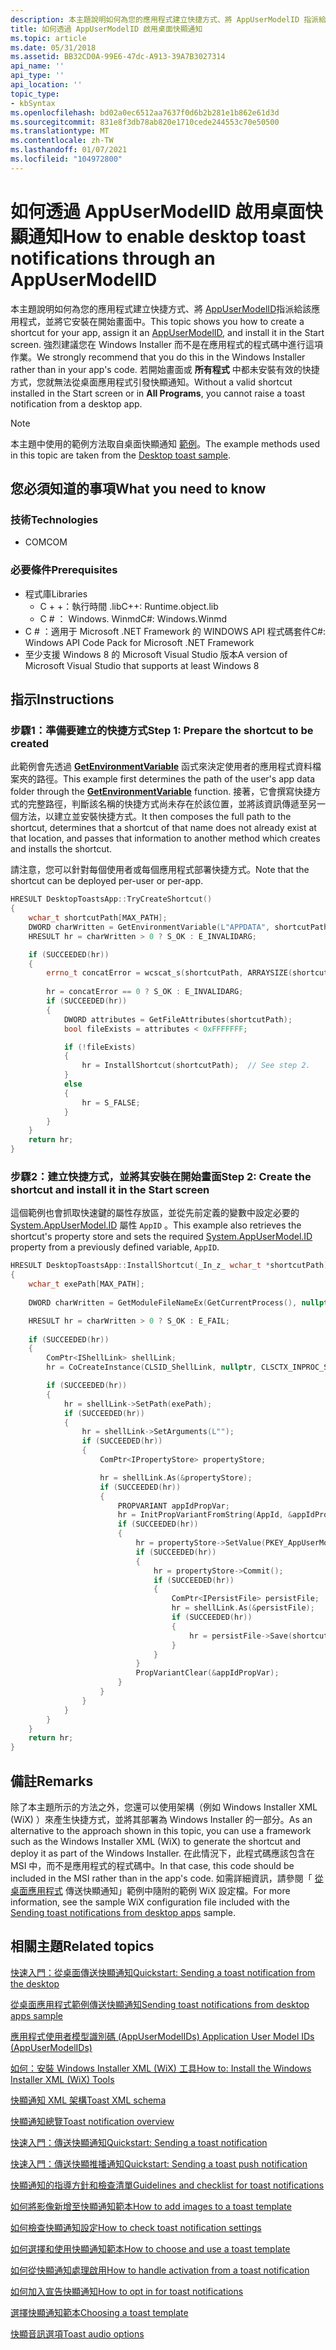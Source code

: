 ```yaml
---
description: 本主題說明如何為您的應用程式建立快捷方式、將 AppUserModelID 指派給該應用程式，並將它安裝在開始畫面中。
title: 如何透過 AppUserModelID 啟用桌面快顯通知
ms.topic: article
ms.date: 05/31/2018
ms.assetid: BB32CD0A-99E6-47dc-A913-39A7B3027314
api_name: ''
api_type: ''
api_location: ''
topic_type:
- kbSyntax
ms.openlocfilehash: bd02a0ec6512aa7637f0d6b2b281e1b862e61d3d
ms.sourcegitcommit: 831e8f3db78ab820e1710cede244553c70e50500
ms.translationtype: MT
ms.contentlocale: zh-TW
ms.lasthandoff: 01/07/2021
ms.locfileid: "104972800"
---
```

# <a name="how-to-enable-desktop-toast-notifications-through-an-appusermodelid"></a><span data-ttu-id="7a580-103">如何透過 AppUserModelID 啟用桌面快顯通知</span><span class="sxs-lookup"><span data-stu-id="7a580-103">How to enable desktop toast notifications through an AppUserModelID</span></span>

<span data-ttu-id="7a580-104">本主題說明如何為您的應用程式建立快捷方式、將 [AppUserModelID](appids.md)指派給該應用程式，並將它安裝在開始畫面中。</span><span class="sxs-lookup"><span data-stu-id="7a580-104">This topic shows you how to create a shortcut for your app, assign it an [AppUserModelID](appids.md), and install it in the Start screen.</span></span> <span data-ttu-id="7a580-105">強烈建議您在 Windows Installer 而不是在應用程式的程式碼中進行這項作業。</span><span class="sxs-lookup"><span data-stu-id="7a580-105">We strongly recommend that you do this in the Windows Installer rather than in your app's code.</span></span> <span data-ttu-id="7a580-106">若開始畫面或 **所有程式** 中都未安裝有效的快捷方式，您就無法從桌面應用程式引發快顯通知。</span><span class="sxs-lookup"><span data-stu-id="7a580-106">Without a valid shortcut installed in the Start screen or in **All Programs**, you cannot raise a toast notification from a desktop app.</span></span>

> [!Note]  
> <span data-ttu-id="7a580-107">本主題中使用的範例方法取自桌面快顯通知 [範例](https://github.com/microsoft/Windows-classic-samples/tree/master/Samples/DesktopToasts)。</span><span class="sxs-lookup"><span data-stu-id="7a580-107">The example methods used in this topic are taken from the [Desktop toast sample](https://github.com/microsoft/Windows-classic-samples/tree/master/Samples/DesktopToasts).</span></span>

 

## <a name="what-you-need-to-know"></a><span data-ttu-id="7a580-108">您必須知道的事項</span><span class="sxs-lookup"><span data-stu-id="7a580-108">What you need to know</span></span>

### <a name="technologies"></a><span data-ttu-id="7a580-109">技術</span><span class="sxs-lookup"><span data-stu-id="7a580-109">Technologies</span></span>

-   <span data-ttu-id="7a580-110">COM</span><span class="sxs-lookup"><span data-stu-id="7a580-110">COM</span></span>

### <a name="prerequisites"></a><span data-ttu-id="7a580-111">必要條件</span><span class="sxs-lookup"><span data-stu-id="7a580-111">Prerequisites</span></span>

-   <span data-ttu-id="7a580-112">程式庫</span><span class="sxs-lookup"><span data-stu-id="7a580-112">Libraries</span></span>
    -   <span data-ttu-id="7a580-113">C + +：執行時間 .lib</span><span class="sxs-lookup"><span data-stu-id="7a580-113">C++: Runtime.object.lib</span></span>
    -   <span data-ttu-id="7a580-114">C \# ： Windows. Winmd</span><span class="sxs-lookup"><span data-stu-id="7a580-114">C\#: Windows.Winmd</span></span>
-   <span data-ttu-id="7a580-115">C \# ：適用于 Microsoft .NET Framework 的 WINDOWS API 程式碼套件</span><span class="sxs-lookup"><span data-stu-id="7a580-115">C\#: Windows API Code Pack for Microsoft .NET Framework</span></span>
-   <span data-ttu-id="7a580-116">至少支援 Windows 8 的 Microsoft Visual Studio 版本</span><span class="sxs-lookup"><span data-stu-id="7a580-116">A version of Microsoft Visual Studio that supports at least Windows 8</span></span>

## <a name="instructions"></a><span data-ttu-id="7a580-117">指示</span><span class="sxs-lookup"><span data-stu-id="7a580-117">Instructions</span></span>

### <a name="step-1-prepare-the-shortcut-to-be-created"></a><span data-ttu-id="7a580-118">步驟1：準備要建立的快捷方式</span><span class="sxs-lookup"><span data-stu-id="7a580-118">Step 1: Prepare the shortcut to be created</span></span>

<span data-ttu-id="7a580-119">此範例會先透過 [**GetEnvironmentVariable**](/windows/win32/api/processenv/nf-processenv-getenvironmentvariablea) 函式來決定使用者的應用程式資料檔案夾的路徑。</span><span class="sxs-lookup"><span data-stu-id="7a580-119">This example first determines the path of the user's app data folder through the [**GetEnvironmentVariable**](/windows/win32/api/processenv/nf-processenv-getenvironmentvariablea) function.</span></span> <span data-ttu-id="7a580-120">接著，它會撰寫快捷方式的完整路徑，判斷該名稱的快捷方式尚未存在於該位置，並將該資訊傳遞至另一個方法，以建立並安裝快捷方式。</span><span class="sxs-lookup"><span data-stu-id="7a580-120">It then composes the full path to the shortcut, determines that a shortcut of that name does not already exist at that location, and passes that information to another method which creates and installs the shortcut.</span></span>

<span data-ttu-id="7a580-121">請注意，您可以針對每個使用者或每個應用程式部署快捷方式。</span><span class="sxs-lookup"><span data-stu-id="7a580-121">Note that the shortcut can be deployed per-user or per-app.</span></span>


```C++
HRESULT DesktopToastsApp::TryCreateShortcut()
{
    wchar_t shortcutPath[MAX_PATH];
    DWORD charWritten = GetEnvironmentVariable(L"APPDATA", shortcutPath, MAX_PATH);
    HRESULT hr = charWritten > 0 ? S_OK : E_INVALIDARG;

    if (SUCCEEDED(hr))
    {
        errno_t concatError = wcscat_s(shortcutPath, ARRAYSIZE(shortcutPath), L"\\Microsoft\\Windows\\Start Menu\\Programs\\Desktop Toasts App.lnk");
 
        hr = concatError == 0 ? S_OK : E_INVALIDARG;
        if (SUCCEEDED(hr))
        {
            DWORD attributes = GetFileAttributes(shortcutPath);
            bool fileExists = attributes < 0xFFFFFFF;

            if (!fileExists)
            {
                hr = InstallShortcut(shortcutPath);  // See step 2.
            }
            else
            {
                hr = S_FALSE;
            }
        }
    }
    return hr;
}
```



### <a name="step-2-create-the-shortcut-and-install-it-in-the-start-screen"></a><span data-ttu-id="7a580-122">步驟2：建立快捷方式，並將其安裝在開始畫面</span><span class="sxs-lookup"><span data-stu-id="7a580-122">Step 2: Create the shortcut and install it in the Start screen</span></span>

<span data-ttu-id="7a580-123">這個範例也會抓取快速鍵的屬性存放區，並從先前定義的變數中設定必要的 [System.AppUserModel.ID](../properties/props-system-appusermodel-id.md) 屬性 `AppID` 。</span><span class="sxs-lookup"><span data-stu-id="7a580-123">This example also retrieves the shortcut's property store and sets the required [System.AppUserModel.ID](../properties/props-system-appusermodel-id.md) property from a previously defined variable, `AppID`.</span></span>


```C++
HRESULT DesktopToastsApp::InstallShortcut(_In_z_ wchar_t *shortcutPath)
{
    wchar_t exePath[MAX_PATH];
    
    DWORD charWritten = GetModuleFileNameEx(GetCurrentProcess(), nullptr, exePath, ARRAYSIZE(exePath));

    HRESULT hr = charWritten > 0 ? S_OK : E_FAIL;
    
    if (SUCCEEDED(hr))
    {
        ComPtr<IShellLink> shellLink;
        hr = CoCreateInstance(CLSID_ShellLink, nullptr, CLSCTX_INPROC_SERVER, IID_PPV_ARGS(&shellLink));

        if (SUCCEEDED(hr))
        {
            hr = shellLink->SetPath(exePath);
            if (SUCCEEDED(hr))
            {
                hr = shellLink->SetArguments(L"");
                if (SUCCEEDED(hr))
                {
                    ComPtr<IPropertyStore> propertyStore;

                    hr = shellLink.As(&propertyStore);
                    if (SUCCEEDED(hr))
                    {
                        PROPVARIANT appIdPropVar;
                        hr = InitPropVariantFromString(AppId, &appIdPropVar);
                        if (SUCCEEDED(hr))
                        {
                            hr = propertyStore->SetValue(PKEY_AppUserModel_ID, appIdPropVar);
                            if (SUCCEEDED(hr))
                            {
                                hr = propertyStore->Commit();
                                if (SUCCEEDED(hr))
                                {
                                    ComPtr<IPersistFile> persistFile;
                                    hr = shellLink.As(&persistFile);
                                    if (SUCCEEDED(hr))
                                    {
                                        hr = persistFile->Save(shortcutPath, TRUE);
                                    }
                                }
                            }
                            PropVariantClear(&appIdPropVar);
                        }
                    }
                }
            }
        }
    }
    return hr;
}
```



## <a name="remarks"></a><span data-ttu-id="7a580-124">備註</span><span class="sxs-lookup"><span data-stu-id="7a580-124">Remarks</span></span>

<span data-ttu-id="7a580-125">除了本主題所示的方法之外，您還可以使用架構（例如 Windows Installer XML (WiX) ）來產生快捷方式，並將其部署為 Windows Installer 的一部分。</span><span class="sxs-lookup"><span data-stu-id="7a580-125">As an alternative to the approach shown in this topic, you can use a framework such as the Windows Installer XML (WiX) to generate the shortcut and deploy it as part of the Windows Installer.</span></span> <span data-ttu-id="7a580-126">在此情況下，此程式碼應該包含在 MSI 中，而不是應用程式的程式碼中。</span><span class="sxs-lookup"><span data-stu-id="7a580-126">In that case, this code should be included in the MSI rather than in the app's code.</span></span> <span data-ttu-id="7a580-127">如需詳細資訊，請參閱「 [從桌面應用程式](https://github.com/microsoftarchive/msdn-code-gallery-microsoft/tree/master/Official%20Windows%20Platform%20Sample/Windows%208%20app%20samples/%5BC%2B%2B%5D-Windows%208%20app%20samples/C%2B%2B/Windows%208%20app%20samples/Toast%20notifications%20sample%20(Windows%208)) 傳送快顯通知」範例中隨附的範例 WiX 設定檔。</span><span class="sxs-lookup"><span data-stu-id="7a580-127">For more information, see the sample WiX configuration file included with the [Sending toast notifications from desktop apps](https://github.com/microsoftarchive/msdn-code-gallery-microsoft/tree/master/Official%20Windows%20Platform%20Sample/Windows%208%20app%20samples/%5BC%2B%2B%5D-Windows%208%20app%20samples/C%2B%2B/Windows%208%20app%20samples/Toast%20notifications%20sample%20(Windows%208)) sample.</span></span>

## <a name="related-topics"></a><span data-ttu-id="7a580-128">相關主題</span><span class="sxs-lookup"><span data-stu-id="7a580-128">Related topics</span></span>

<dl> <dt>

[<span data-ttu-id="7a580-129">快速入門：從桌面傳送快顯通知</span><span class="sxs-lookup"><span data-stu-id="7a580-129">Quickstart: Sending a toast notification from the desktop</span></span>](quickstart-sending-desktop-toast.md)
</dt> <dt>

<span data-ttu-id="7a580-130">[從桌面應用程式範例傳送快顯通知](https://github.com/microsoftarchive/msdn-code-gallery-microsoft/tree/master/Official%20Windows%20Platform%20Sample/Windows%208%20app%20samples/%5BC%2B%2B%5D-Windows%208%20app%20samples/C%2B%2B/Windows%208%20app%20samples/Toast%20notifications%20sample%20(Windows%208))</span><span class="sxs-lookup"><span data-stu-id="7a580-130">[Sending toast notifications from desktop apps sample](https://github.com/microsoftarchive/msdn-code-gallery-microsoft/tree/master/Official%20Windows%20Platform%20Sample/Windows%208%20app%20samples/%5BC%2B%2B%5D-Windows%208%20app%20samples/C%2B%2B/Windows%208%20app%20samples/Toast%20notifications%20sample%20(Windows%208))</span></span>
</dt> <dt>

[<span data-ttu-id="7a580-131">應用程式使用者模型識別碼 (AppUserModelIDs) </span><span class="sxs-lookup"><span data-stu-id="7a580-131">Application User Model IDs (AppUserModelIDs)</span></span>](appids.md)
</dt> <dt>

<span data-ttu-id="7a580-132">[如何：安裝 Windows Installer XML (WiX) 工具](/previous-versions/windows/server-essentials/gg513936(v=msdn.10))</span><span class="sxs-lookup"><span data-stu-id="7a580-132">[How to: Install the Windows Installer XML (WiX) Tools](/previous-versions/windows/server-essentials/gg513936(v=msdn.10))</span></span>
</dt> <dt>

[<span data-ttu-id="7a580-133">快顯通知 XML 架構</span><span class="sxs-lookup"><span data-stu-id="7a580-133">Toast XML schema</span></span>](/uwp/schemas/tiles/toastschema/schema-root)
</dt> <dt>

<span data-ttu-id="7a580-134">[快顯通知總覽](/previous-versions/windows/apps/hh779727(v=win.10))</span><span class="sxs-lookup"><span data-stu-id="7a580-134">[Toast notification overview](/previous-versions/windows/apps/hh779727(v=win.10))</span></span>
</dt> <dt>

<span data-ttu-id="7a580-135">[快速入門：傳送快顯通知](/previous-versions/windows/apps/hh465448(v=win.10))</span><span class="sxs-lookup"><span data-stu-id="7a580-135">[Quickstart: Sending a toast notification](/previous-versions/windows/apps/hh465448(v=win.10))</span></span>
</dt> <dt>

<span data-ttu-id="7a580-136">[快速入門：傳送快顯推播通知](/previous-versions/windows/hh761487(v=win.10))</span><span class="sxs-lookup"><span data-stu-id="7a580-136">[Quickstart: Sending a toast push notification](/previous-versions/windows/hh761487(v=win.10))</span></span>
</dt> <dt>

[<span data-ttu-id="7a580-137">快顯通知的指導方針和檢查清單</span><span class="sxs-lookup"><span data-stu-id="7a580-137">Guidelines and checklist for toast notifications</span></span>](/windows/uwp/design/shell/tiles-and-notifications/)
</dt> <dt>

[<span data-ttu-id="7a580-138">如何將影像新增至快顯通知範本</span><span class="sxs-lookup"><span data-stu-id="7a580-138">How to add images to a toast template</span></span>](/previous-versions/windows/)
</dt> <dt>

[<span data-ttu-id="7a580-139">如何檢查快顯通知設定</span><span class="sxs-lookup"><span data-stu-id="7a580-139">How to check toast notification settings</span></span>](/previous-versions/windows/)
</dt> <dt>

<span data-ttu-id="7a580-140">[如何選擇和使用快顯通知範本](/previous-versions/windows/apps/hh465448(v=win.10))</span><span class="sxs-lookup"><span data-stu-id="7a580-140">[How to choose and use a toast template](/previous-versions/windows/apps/hh465448(v=win.10))</span></span>
</dt> <dt>

<span data-ttu-id="7a580-141">[如何從快顯通知處理啟用](/previous-versions/windows/apps/hh761468(v=win.10))</span><span class="sxs-lookup"><span data-stu-id="7a580-141">[How to handle activation from a toast notification](/previous-versions/windows/apps/hh761468(v=win.10))</span></span>
</dt> <dt>

<span data-ttu-id="7a580-142">[如何加入宣告快顯通知](/previous-versions/windows/apps/hh781238(v=win.10))</span><span class="sxs-lookup"><span data-stu-id="7a580-142">[How to opt in for toast notifications](/previous-versions/windows/apps/hh781238(v=win.10))</span></span>
</dt> <dt>

<span data-ttu-id="7a580-143">[選擇快顯通知範本](/previous-versions/windows/apps/hh761494(v=win.10))</span><span class="sxs-lookup"><span data-stu-id="7a580-143">[Choosing a toast template](/previous-versions/windows/apps/hh761494(v=win.10))</span></span>
</dt> <dt>

<span data-ttu-id="7a580-144">[快顯音訊選項](/previous-versions/windows/apps/hh761492(v=win.10))</span><span class="sxs-lookup"><span data-stu-id="7a580-144">[Toast audio options](/previous-versions/windows/apps/hh761492(v=win.10))</span></span>
</dt> </dl>

 

 
